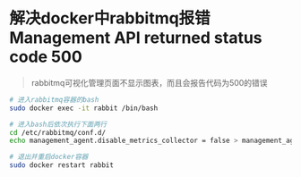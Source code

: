 # 解决docker中rabbitmq报错Management API returned status code 500
> rabbitmq可视化管理页面不显示图表，而且会报告代码为500的错误
```bash
# 进入rabbitmq容器的bash
sudo docker exec -it rabbit /bin/bash

# 进入bash后依次执行下面两行
cd /etc/rabbitmq/conf.d/
echo management_agent.disable_metrics_collector = false > management_agent.disable_metrics_collector.conf

# 退出并重启docker容器
sudo docker restart rabbit
```
